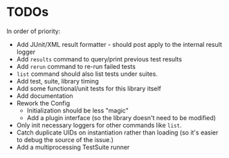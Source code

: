 # TODOs

In order of priority:

- Add JUnit/XML result formatter - should post apply to the internal result logger
- Add `results` command to query/print previous test results
- Add `rerun` command to re-run failed tests
- `list` command should also list tests under suites.
- Add test, suite, library timing
- Add some functional/unit tests for this library itself
- Add documentation
- Rework the Config
  - Initialization should be less "magic"
  - Add a plugin interface (so the library doesn't need to be modified)
- Only init necessary loggers for other commands like `list`.
- Catch duplicate UIDs on instantiation rather than loading (so it's easier to debug the source of the issue.)
- Add a multiprocessing TestSuite runner
